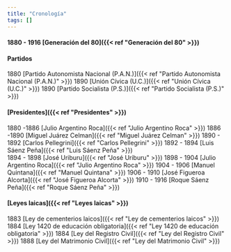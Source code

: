 ```yaml
---
title: "Cronología"
tags: []
---
```

#### 1880 - 1916 [Generación del 80]({{< ref "Generación del 80" >}})

#### Partidos
1880 [Partido Autonomista Nacional (P.A.N.)]({{< ref "Partido Autonomista Nacional (P.A.N.)" >}})
1890 [Unión Cívica (U.C.)]({{< ref "Unión Cívica (U.C.)" >}})
1890 [Partido Socialista (P.S.)]({{< ref "Partido Socialista (P.S.)" >}})

#### [Presidentes]({{< ref "Presidentes" >}})
1880 -1886 [Julio Argentino Roca]({{< ref "Julio Argentino Roca" >}})
1886 -1890 [Miguel Juárez Celman]({{< ref "Miguel Juárez Celman" >}})
1890 - 1892 [Carlos Pellegrini]({{< ref "Carlos Pellegrini" >}})
1892 - 1894 [Luis Sáenz Peña]({{< ref "Luis Sáenz Peña" >}})  
1894 - 1898 [José Uriburu]({{< ref "José Uriburu" >}})
1898 - 1904 [Julio Argentino Roca]({{< ref "Julio Argentino Roca" >}})
1904 - 1906 [Manuel Quintana]({{< ref "Manuel Quintana" >}})
1906 - 1910 [José Figueroa Alcorta]({{< ref "José Figueroa Alcorta" >}})
1910 - 1916 [Roque Sáenz Peña]({{< ref "Roque Sáenz Peña" >}})

#### [Leyes laicas]({{< ref "Leyes laicas" >}})
1883 [Ley de cementerios laicos]({{< ref "Ley de cementerios laicos" >}})
1884 [Ley 1420 de educación obligatoria]({{< ref "Ley 1420 de educación obligatoria" >}})
1884 [Ley del Registro Civil]({{< ref "Ley del Registro Civil" >}})
1888 [Ley del Matrimonio Civil]({{< ref "Ley del Matrimonio Civil" >}})